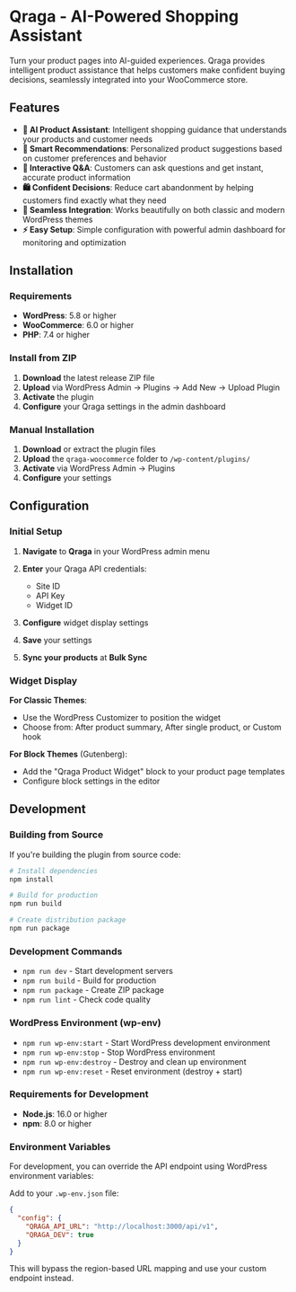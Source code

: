 # Qraga - AI-Powered Shopping Assistant

Turn your product pages into AI-guided experiences. Qraga provides intelligent product assistance that helps customers make confident buying decisions, seamlessly integrated into your WooCommerce store.

## Features

- **🤖 AI Product Assistant**: Intelligent shopping guidance that understands your products and customer needs
- **🎯 Smart Recommendations**: Personalized product suggestions based on customer preferences and behavior
- **💬 Interactive Q&A**: Customers can ask questions and get instant, accurate product information
- **🛍️ Confident Decisions**: Reduce cart abandonment by helping customers find exactly what they need
- **📱 Seamless Integration**: Works beautifully on both classic and modern WordPress themes
- **⚡ Easy Setup**: Simple configuration with powerful admin dashboard for monitoring and optimization

## Installation

### Requirements

- **WordPress**: 5.8 or higher
- **WooCommerce**: 6.0 or higher  
- **PHP**: 7.4 or higher

### Install from ZIP

1. **Download** the latest release ZIP file
2. **Upload** via WordPress Admin → Plugins → Add New → Upload Plugin
3. **Activate** the plugin
4. **Configure** your Qraga settings in the admin dashboard

### Manual Installation

1. **Download** or extract the plugin files
2. **Upload** the `qraga-woocommerce` folder to `/wp-content/plugins/`
3. **Activate** via WordPress Admin → Plugins
4. **Configure** your settings

## Configuration

### Initial Setup

1. **Navigate** to **Qraga** in your WordPress admin menu
2. **Enter** your Qraga API credentials:
   - Site ID
   - API Key
   - Widget ID
3. **Configure** widget display settings
4. **Save** your settings

5. **Sync your products** at **Bulk Sync**

### Widget Display

**For Classic Themes**:
- Use the WordPress Customizer to position the widget
- Choose from: After product summary, After single product, or Custom hook

**For Block Themes** (Gutenberg):
- Add the "Qraga Product Widget" block to your product page templates
- Configure block settings in the editor

## Development

### Building from Source

If you're building the plugin from source code:

```bash
# Install dependencies
npm install

# Build for production
npm run build

# Create distribution package
npm run package
```

### Development Commands

- `npm run dev` - Start development servers
- `npm run build` - Build for production  
- `npm run package` - Create ZIP package
- `npm run lint` - Check code quality

### WordPress Environment (wp-env)

- `npm run wp-env:start` - Start WordPress development environment
- `npm run wp-env:stop` - Stop WordPress environment
- `npm run wp-env:destroy` - Destroy and clean up environment
- `npm run wp-env:reset` - Reset environment (destroy + start)

### Requirements for Development

- **Node.js**: 16.0 or higher
- **npm**: 8.0 or higher

### Environment Variables

For development, you can override the API endpoint using WordPress environment variables:

Add to your `.wp-env.json` file:
```json
{
  "config": {
    "QRAGA_API_URL": "http://localhost:3000/api/v1",
    "QRAGA_DEV": true
  }
}
```

This will bypass the region-based URL mapping and use your custom endpoint instead. 